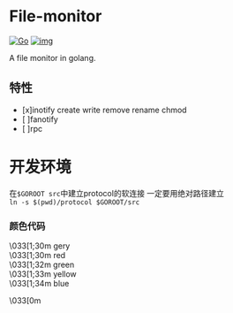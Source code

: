 # File-monitor
[![Go](https://github.com/zyazhb/File-monitor/workflows/Go/badge.svg)](https://github.com/zyazhb/File-monitor/actions)
[![img](https://www.codefactor.io/Content/badges/APlus.svg)](https://www.codefactor.io/repository/github/zyazhb/file-monitor/issues)

A file monitor in golang.

## 特性
- [x]inotify create write remove rename chmod 
- [ ]fanotify
- [ ]rpc

# 开发环境
在`$GOROOT src`中建立protocol的软连接 一定要用绝对路径建立  
`ln -s $(pwd)/protocol $GOROOT/src`

### 颜色代码
\033[1;30m gery  
\033[1;30m red  
\033[1;32m green  
\033[1;33m yellow  
\033[1;34m blue  

\033[0m      
